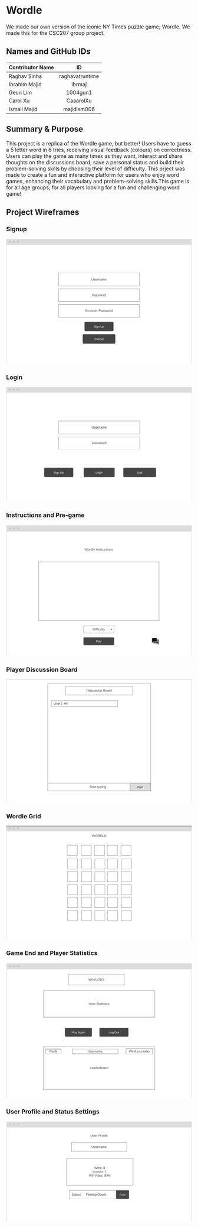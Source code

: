 # Wordle
We made our own version of the iconic NY Times puzzle game; Wordle. We made this for the CSC207 group project.

## Names and GitHub IDs
| Contributor Name          |       ID        |
|---------------|:---------------:|
| Raghav Sinha  | raghavatruntime |
| Ibrahim Majid |     ibrmaj      |
| Geon Lim      |    1004gun1     |
| Carol Xu      |    CaaarolXu    |
| Ismail Majid  |   majidism006    |

## Summary & Purpose
This project is a replica of the Wordle game, but better! Users have to guess a 5 letter word in 6 tries, receiving visual feedback (colours) on correctness. Users can play the game as many times as they want, interact and share thoughts on the discussions board, save a personal status and build their problem-solving skills by choosing their level of difficulty. This prject was made to create a fun and interactive platform for users who enjoy word games, enhancing their vocabulary and problem-solving skills.This game is for all age groups; for all players looking for a fun and challenging word game!

## Project Wireframes
### Signup
![Signup](img/signup_wireframe.jpg)
### Login
![Login](img/login_wireframe.jpg)
### Instructions and Pre-game
![Instructions](img/instructions_wireframe.jpg)
### Player Discussion Board
![Discussion Board](img/discussion_board_wireframe.jpg)
### Wordle Grid
![Wordle Grid](img/grid_wireframe.jpg)
### Game End and Player Statistics
![Game End](img/game_end_wireframe.jpg)
### User Profile and Status Settings
![User Profile](img/user_profile_wireframe.jpg)




